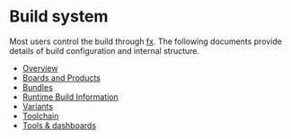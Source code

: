 # Build system

Most users control the build through [fx](/docs/development/workflows/fx.md).
The following documents provide details of build configuration and internal
structure.

- [Overview](overview.md)
- [Boards and Products](boards_and_products.md)
- [Bundles](bundles.md)
- [Runtime Build Information](build_information.md)
- [Variants](variants.md)
- [Toolchain](toolchain.md)
- [Tools & dashboards](tools-dashboards.md)
